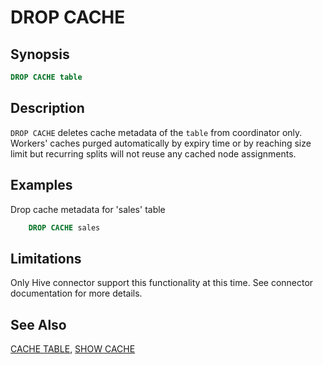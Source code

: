 
DROP CACHE
==========

Synopsis
--------

``` sql
DROP CACHE table
```

Description
-----------

`DROP CACHE` deletes cache metadata of the `table` from coordinator only. Workers\' caches purged automatically by expiry time 
or by reaching size limit but recurring splits will not reuse any cached node assignments.

Examples
--------

Drop cache metadata for \'sales\' table
 
```sql 
    DROP CACHE sales
```

Limitations
-----------

Only Hive connector support this functionality at this time. See connector documentation for more details.

See Also
--------

[CACHE TABLE](./cache-table.html), [SHOW CACHE](./show-cache.html)

